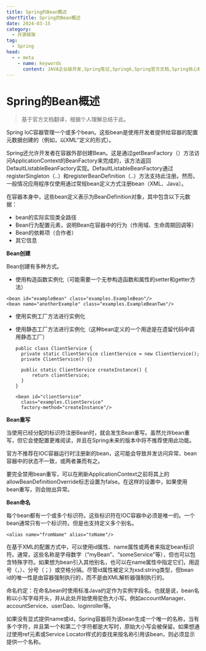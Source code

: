 ```yaml
---
title: Spring的Bean概述
shortTitle: Spring的Bean概述
date: 2024-03-15
category:
  - 开源框架
tag:
  - Spring
head:
  - - meta
    - name: keywords
      content: JAVA企业级开发,Spring笔记,Spring6,Spring官方文档,Spring核心知识
---
```


# Spring的Bean概述

> 基于官方文档翻译，根据个人理解总结于此。

Spring IoC容器管理一个或多个bean。这些bean是使用开发者提供给容器的配置元数据创建的（例如，以XML‘<bean/>’定义的形式）。

Spring还允许开发者在容器外部创建Bean。这是通过getBeanFactory（）方法访问ApplicationContext的BeanFactory来完成的，该方法返回DefaultListableBeanFactory实现。DefaultListableBeanFactory通过registerSingleton（..）和registerBeanDefinition（..）方法支持此注册。然而，一般情况应用程序仅使用通过常规bean定义方式注册bean（XML、Java）。

在容器本身中，这些bean定义表示为BeanDefinition对象，其中包含以下元数据：

- bean的实际实现类全路径
- Bean行为配置元素，说明Bean在容器中的行为（作用域、生命周期回调等）
- Bean的依赖项（合作者）
- 其它信息

**Bean创建**

Bean创建有多种方式。

- 使用构造函数实例化（可能需要一个无参构造函数和属性的setter和getter方法）

```
<bean id="exampleBean" class="examples.ExampleBean"/>
<bean name="anotherExample" class="examples.ExampleBeanTwo"/>
```



- 使用实例工厂方法进行实例化

- 使用静态工厂方法进行实例化（这种bean定义的一个用途是在遗留代码中调用静态工厂）

  ```
  public class ClientService {
  	private static ClientService clientService = new ClientService();
  	private ClientService() {}
  
  	public static ClientService createInstance() {
  		return clientService;
  	}
  }
  ```

  

  ```
  <bean id="clientService"
  	class="examples.ClientService"
  	factory-method="createInstance"/>
  ```

**Bean重写**

当使用已经分配的标识符注册Bean时，就会发生Bean重写。虽然允许bean重写，但它会使配置更难阅读，并且在Spring未来的版本中将不推荐使用此功能。

官方不推荐在IOC容器运行时注册新的bean，这可能会导致并发访问异常、bean容器中的状态不一致，或两者兼而有之。

要完全禁用bean重写，可以在刷新ApplicationContext之前将其上的allowBeanDefinitionOverride标志设置为false。在这样的设置中，如果使用bean重写，则会抛出异常。



**Bean命名**

每个bean都有一个或多个标识符。这些标识符在IOC容器中必须是唯一的。一个bean通常只有一个标识符。但是也支持定义多个别名。

```
<alias name="fromName" alias="toName"/>
```



在基于XML的配置方式中，可以使用id属性、name属性或两者来指定bean标识符。通常，这些名称是字母数字（“myBean”、“someService”等），但也可以包含特殊字符。如果想为bean引入其他别名，也可以在name属性中指定它们，用逗号（，）、分号（；）或空格分隔。尽管id属性被定义为xsd:string类型，但bean id的唯一性是由容器强制执行的，而不是由XML解析器强制执行的。

命名约定：在命名bean时使用标准Java约定作为实例字段名。也就是说，bean名称以小写字母开头，并从此处开始使用驼色大小写。例如accountManager、accountService、userDao、loginroller等。

如果没有显式提供name或id，Spring容器将为该bean生成一个唯一的名称，当有多个字符，并且第一个和第二个字符都是大写时，原始大小写会被保留。如果想通过使用ref元素或Service Locator样式的查找来按名称引用该bean，则必须显示提供一个名称。

 